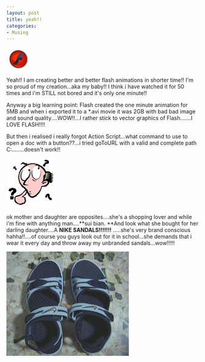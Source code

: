 ```yaml
---
layout: post
title: yeah!!
categories:
- Musing
---
```



![](/img/flash.jpg)

Yeah!! I am creating better and better flash animations in shorter time!! I'm so proud of my creation...aka my baby!! I think i have watched it for 50 times and i'm STILL not bored and it's only one minute!!

Anyway a big learning point: Flash created the one minute animation for 5MB and when i exported it to a \*.avi movie it was 2GB with bad bad image and sound quality....WOW!!...I rather stick to vector graphics of Flash.......I LOVE FLASH!!!!

But then i realised i really forgot Action Script...what command to use to open a doc with a button??...i tried goToURL with a valid and complete path C:\........doesn't work!!

![](/img/wonder1.gif)

ok mother and daughter are opposites....she's a shopping lover and while i'm fine with anything man....**sui bian. **And look what she bought for her darling daughter....A **NIKE SANDALS!!!!!!!** .....she's very brand conscious hahha!!....of course you guys look out for it in school...she demands that i wear it every day and throw away my unbranded sandals...wow!!!!!

![](/img/sandals.jpg)

